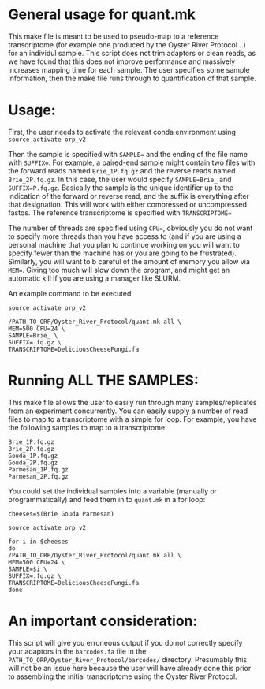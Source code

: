 # General usage for quant.mk

This make file is meant to be used to  pseudo-map to a reference transcriptome (for example one produced by the Oyster River Protocol...) for an individul sample. This script does not trim adaptors or clean reads, as we have found that this does not improve performance and massively increases mapping time for each sample. The user specifies some sample information, then the make file runs through to quantification of that sample. 

# Usage:
First, the user needs to activate the relevant conda environment using `source activate orp_v2`

Then the sample is specified with `SAMPLE=` and the ending of the file name with `SUFFIX=`. For example, a paired-end sample might contain two files with the forward reads named `Brie_1P.fq.gz` and the reverse reads named `Brie_2P.fq.gz`. In this case, the user would specify `SAMPLE=Brie_` and `SUFFIX=P.fq.gz`. Basically the sample is the unique identifier up to the indication of the forward or reverse read, and the suffix is everything after that designation. This will work with either compressed or uncompressed fastqs. The reference transcriptome is specified with `TRANSCRIPTOME=`

The number of threads are specified using `CPU=`, obviously you do not want to specify more threads than you have access to (and if you are using a personal machine that you plan to continue working on you will want to specify fewer than the machine has or you are going to be frustrated). Similarly, you will want to b careful of the amount of memory you allow via `MEM=`. Giving too much will slow down the program, and might get an automatic kill if you are using a manager like SLURM. 

An example command to be executed:

```
source activate orp_v2

/PATH_TO_ORP/Oyster_River_Protocol/quant.mk all \
MEM=500 CPU=24 \
SAMPLE=Brie_ \
SUFFIX=.fq.gz \
TRANSCRIPTOME=DeliciousCheeseFungi.fa
```

# Running ALL THE SAMPLES:
This make file allows the user to easily run through many samples/replicates from an experiment concurrently. You can easily supply a number of read files to map to a transcriptome with a simple for loop. For example, you have the following samples to map to a transcriptome:

```
Brie_1P.fq.gz
Brie_2P.fq.gz
Gouda_1P.fq.gz
Gouda_2P.fq.gz
Parmesan_1P.fq.gz
Parmesan_2P.fq.gz
```

You could set the individual samples into a variable (manually or programmatically) and feed them in to `quant.mk` in a for loop:

```
cheeses=$(Brie Gouda Parmesan)

source activate orp_v2

for i in $cheeses
do
/PATH_TO_ORP/Oyster_River_Protocol/quant.mk all \
MEM=500 CPU=24 \
SAMPLE=$i \
SUFFIX=.fq.gz \
TRANSCRIPTOME=DeliciousCheeseFungi.fa
done
```

# An important consideration:
This script will give you erroneous output if you do not correctly specify your adaptors in the `barcodes.fa` file in the `PATH_TO_ORP/Oyster_River_Protocol/barcodes/` directory. Presumably this will not be an issue here because the user will have already done this prior to assembling the initial transcriptome using the Oyster River Protocol.
